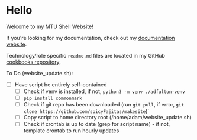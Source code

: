 <!-- title: Home -->
<!-- subtitle: spicyFajitas -->

# Hello

Welcome to my MTU Shell Website!

If you're looking for my documentation, check out my [documentation website](https://spicyfajitas.github.io/cookbooks/).

Technology/role specific `readme.md` files are located in my GitHub [cookbooks repository](https://github.com/spicyFajitas/cookbooks).

To Do (website_update.sh):

- [ ] Have script be entirely self-contained
  - [ ] Check if venv is installed, if not, `python3 -m venv ./adfulton-venv`
  - [ ] `pip install commonmark`
  - [ ] Check if git repo has been downloaded (run `git pull`, if error, `git clone https://github.com/spicyFajitas/makesite`)`
  - [ ] Copy script to home directory root (/home/adam/website_update.sh)
  - [ ] Check if crontab is up to date (grep for script name) - if not, template crontab to run hourly updates
